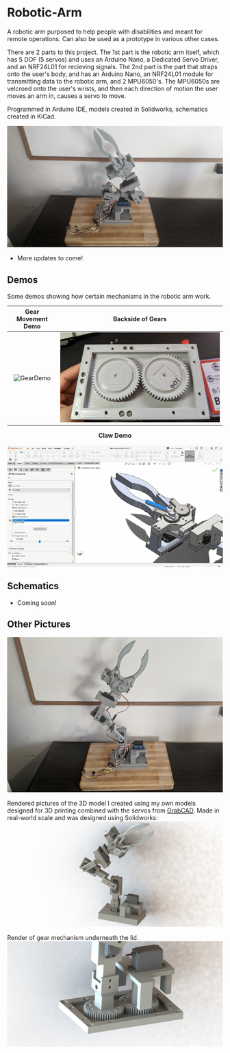 # Robotic-Arm
A robotic arm purposed to help people with disabilities and meant for remote operations. Can also be used as a prototype in various other cases.

There are 2 parts to this project. The 1st part is the robotic arm itself, which has 5 DOF (5 servos) and uses an Arduino Nano, a Dedicated Servo Driver, and an NRF24L01 for recieving signals. The 2nd part is the part that straps onto the user's body, and has an Arduino Nano, an NRF24L01 module for transmitting data to the robotic arm, and 2 MPU6050's. The MPU6050s are velcroed onto the user's wrists, and then each direction of motion the user moves an arm in, causes a servo to move.

Programmed in Arduino IDE, models created in Solidworks, schematics created in KiCad.

![RobotArmPic5](./Images/RobotArmPic5.jpg)

- More updates to come!

## Demos
Some demos showing how certain mechanisms in the robotic arm work.

| Gear Movement Demo | Backside of Gears |
| :---: | :---: |
| ![GearDemo](./Images/GearDemo.gif)  | ![BacksideOfGears](./Images/RobotArmPic9.jpg) |

<p align="center">
    <strong>Claw Demo</strong>
</p>

<p align="center">
  <img src="./Images/ClawDemo.gif"/>
</p>

## Schematics
- Coming soon!

## Other Pictures
![RobotArmPic6](./Images/RobotArmPic6.jpg)

Rendered pictures of the 3D model I created using my own models designed for 3D printing combined with the servos from [GrabCAD](https://grabcad.com/library). Made in real-world scale and was designed using Solidworks:
![RobotArmPic5](./Images/RobotArmPic8.JPG)

Render of gear mechanism underneath the lid.
![RobotArmPic5](./Images/RobotArmPic7.JPG)
